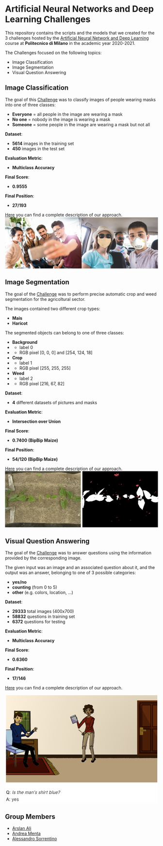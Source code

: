 # Artificial Neural Networks and Deep Learning Challenges

This repository contains the scripts and the models that we created for the 3 challenges hosted by the [Artificial Neural Network and Deep Learning](http://chrome.ws.dei.polimi.it/index.php?title=Artificial_Neural_Networks_and_Deep_Learning) course at **Politecnico di Milano** in the academic year 2020-2021.

The Challenges focused on the following topics:
- Image Classification
- Image Segmentation
- Visual Question Answering

## Image Classification
The goal of this [Challenge](https://www.kaggle.com/c/artificial-neural-networks-and-deep-learning-2020/overview) was to classify images of people wearing masks into one of three classes:
- **Everyone** = all people in the image are wearing a mask
- **No one** = nobody in the image is wearing a mask
- **Someone** = some people in the image are wearing a mask but not all

**Dataset**:
- **5614** images in the training set
- **450** images in the test set 

**Evaluation Metric**:
- **Multiclass Accuracy**

**Final Score**:
- **0.9555**

**Final Position**:
- **27/193**

[Here](https://github.com/Menta99/an2dl-ali-menta-sorrentino/blob/master/Challenge%201%20-%20Image%20Classification/Report_Challenge_1.pdf) you can find a complete description of our approach.
<img src="img_classification.png">

## Image Segmentation
The goal of the [Challenge](https://competitions.codalab.org/competitions/27176) was to perform precise automatic crop and weed segmentation for the agricoltural sector.

The images contained two different crop types:
- **Mais**
- **Haricot** 

The segmented objects can belong to one of three classes:
- **Background**
- - label 0
- - RGB pixel [0, 0, 0] and [254, 124, 18]
- **Crop**
- - label 1
- - RGB pixel [255, 255, 255]
- **Weed**
- - label 2
- - RGB pixel [216, 67, 82]

**Dataset**:
- **4** different datasets of pictures and masks

**Evaluation Metric**:
- **Intersection over Union**

**Final Score**:
- **0.7400 (BipBip Maize)**

**Final Position**:
- **54/120 (BipBip Maize)**

[Here](https://github.com/Menta99/an2dl-ali-menta-sorrentino/blob/master/Challenge%202%20-%20Image%20Segmentation/Report_Challenge_2.pdf) you can find a complete description of our approach.
<img src="img_segmentation.png">


## Visual Question Answering
The goal of the [Challenge](https://www.kaggle.com/c/anndl-2020-vqa/overview) was to answer questions using the information provided by the corresponding image.

The given input was an image and an associated question about it, and the output was an answer, belonging to one of 3 possible categories: 
- **yes/no**
- **counting** (from 0 to 5)
- **other** (e.g. colors, location, ...)

**Dataset**:
- **29333** total images (400x700)
- **58832** questions in training set
- **6372** questions for testing

**Evaluation Metric**:
- **Multiclass Accuracy**

**Final Score**:
- **0.6360**

**Final Position**:
- **17/146**

[Here](https://github.com/Menta99/an2dl-ali-menta-sorrentino/blob/master/Challenge%203%20-%20Visual%20Question%20Answering/Report_Challenge_3.pdf) you can find a complete description of our approach.

<img src="img_vqa.png">


## Group Members
- [Arslan Ali](https://github.com/arstek131)
- [Andrea Menta](https://github.com/Menta99)
- [Alessandro Sorrentino](https://github.com/sorre97)
